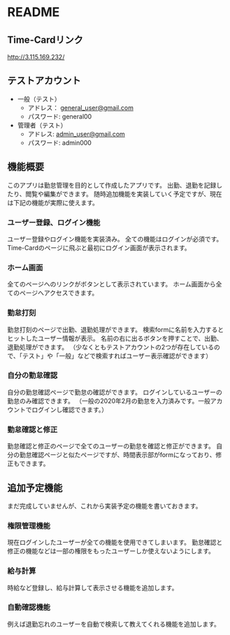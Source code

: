 # README

## Time-Cardリンク
http://3.115.169.232/

## テストアカウント
- 一般（テスト）
  - アドレス： general_user@gmail.com
  - パスワード: general00
- 管理者（テスト）
  - アドレス: admin_user@gmail.com
  - パスワード: admin000

## 機能概要
このアプリは勤怠管理を目的として作成したアプリです。
出勤、退勤を記録したり、閲覧や編集ができます。
随時追加機能を実装していく予定ですが、現在は下記の機能が実際に使えます。

### ユーザー登録、ログイン機能
ユーザー登録やログイン機能を実装済み。
全ての機能はログインが必須です。Time-Cardのページに飛ぶと最初にログイン画面が表示されます。

### ホーム画面
全てのページへのリンクがボタンとして表示されています。
ホーム画面から全てのページへアクセスできます。

### 勤怠打刻
勤怠打刻のページで出勤、退勤処理ができます。
検索formに名前を入力するとヒットしたユーザー情報が表示。
名前の右に出るボタンを押すことで、出勤、退勤処理ができます。
（少なくともテストアカウントの2つが存在しているので、「テスト」や「一般」などで検索すればユーザー表示確認ができます）

### 自分の勤怠確認
自分の勤怠確認ページで勤怠の確認ができます。
ログインしているユーザーの勤怠のみ確認できます。
（一般の2020年2月の勤怠を入力済みです。一般アカウントでログインし確認できます。）

### 勤怠確認と修正
勤怠確認と修正のページで全てのユーザーの勤怠を確認と修正ができます。
自分の勤怠確認ページと似たページですが、時間表示部がformになっており、修正もできます。

## 追加予定機能
まだ完成していませんが、これから実装予定の機能を書いておきます。

### 権限管理機能
現在ログインしたユーザーが全ての機能を使用できてしまいます。
勤怠確認と修正の機能などは一部の権限をもったユーザーしか使えないようにします。

### 給与計算
時給など登録し、給与計算して表示させる機能を追加します。

### 自動確認機能
例えば退勤忘れのユーザーを自動で検索して教えてくれる機能を追加します。

